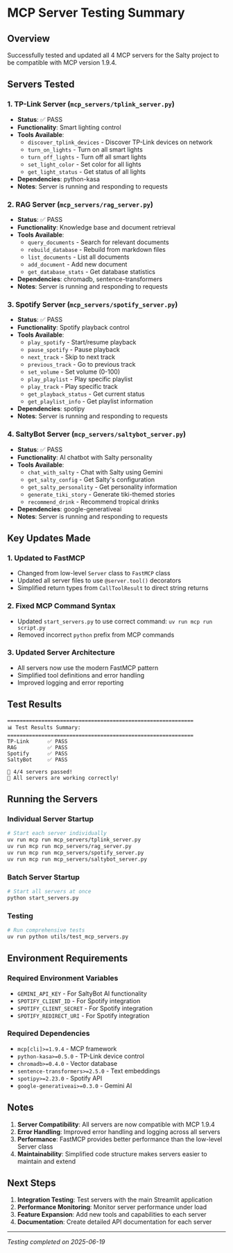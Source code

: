 # MCP Server Testing Summary

## Overview
Successfully tested and updated all 4 MCP servers for the Salty project to be compatible with MCP version 1.9.4.

## Servers Tested

### 1. TP-Link Server (`mcp_servers/tplink_server.py`)
- **Status**: ✅ PASS
- **Functionality**: Smart lighting control
- **Tools Available**:
  - `discover_tplink_devices` - Discover TP-Link devices on network
  - `turn_on_lights` - Turn on all smart lights
  - `turn_off_lights` - Turn off all smart lights
  - `set_light_color` - Set color for all lights
  - `get_light_status` - Get status of all lights
- **Dependencies**: python-kasa
- **Notes**: Server is running and responding to requests

### 2. RAG Server (`mcp_servers/rag_server.py`)
- **Status**: ✅ PASS
- **Functionality**: Knowledge base and document retrieval
- **Tools Available**:
  - `query_documents` - Search for relevant documents
  - `rebuild_database` - Rebuild from markdown files
  - `list_documents` - List all documents
  - `add_document` - Add new document
  - `get_database_stats` - Get database statistics
- **Dependencies**: chromadb, sentence-transformers
- **Notes**: Server is running and responding to requests

### 3. Spotify Server (`mcp_servers/spotify_server.py`)
- **Status**: ✅ PASS
- **Functionality**: Spotify playback control
- **Tools Available**:
  - `play_spotify` - Start/resume playback
  - `pause_spotify` - Pause playback
  - `next_track` - Skip to next track
  - `previous_track` - Go to previous track
  - `set_volume` - Set volume (0-100)
  - `play_playlist` - Play specific playlist
  - `play_track` - Play specific track
  - `get_playback_status` - Get current status
  - `get_playlist_info` - Get playlist information
- **Dependencies**: spotipy
- **Notes**: Server is running and responding to requests

### 4. SaltyBot Server (`mcp_servers/saltybot_server.py`)
- **Status**: ✅ PASS
- **Functionality**: AI chatbot with Salty personality
- **Tools Available**:
  - `chat_with_salty` - Chat with Salty using Gemini
  - `get_salty_config` - Get Salty's configuration
  - `get_salty_personality` - Get personality information
  - `generate_tiki_story` - Generate tiki-themed stories
  - `recommend_drink` - Recommend tropical drinks
- **Dependencies**: google-generativeai
- **Notes**: Server is running and responding to requests

## Key Updates Made

### 1. Updated to FastMCP
- Changed from low-level `Server` class to `FastMCP` class
- Updated all server files to use `@server.tool()` decorators
- Simplified return types from `CallToolResult` to direct string returns

### 2. Fixed MCP Command Syntax
- Updated `start_servers.py` to use correct command: `uv run mcp run script.py`
- Removed incorrect `python` prefix from MCP commands

### 3. Updated Server Architecture
- All servers now use the modern FastMCP pattern
- Simplified tool definitions and error handling
- Improved logging and error reporting

## Test Results

```
============================================================
📊 Test Results Summary:
============================================================
TP-Link      ✅ PASS
RAG          ✅ PASS
Spotify      ✅ PASS
SaltyBot     ✅ PASS

🎉 4/4 servers passed!
🎊 All servers are working correctly!
```

## Running the Servers

### Individual Server Startup
```bash
# Start each server individually
uv run mcp run mcp_servers/tplink_server.py
uv run mcp run mcp_servers/rag_server.py
uv run mcp run mcp_servers/spotify_server.py
uv run mcp run mcp_servers/saltybot_server.py
```

### Batch Server Startup
```bash
# Start all servers at once
python start_servers.py
```

### Testing
```bash
# Run comprehensive tests
uv run python utils/test_mcp_servers.py
```

## Environment Requirements

### Required Environment Variables
- `GEMINI_API_KEY` - For SaltyBot AI functionality
- `SPOTIFY_CLIENT_ID` - For Spotify integration
- `SPOTIFY_CLIENT_SECRET` - For Spotify integration
- `SPOTIFY_REDIRECT_URI` - For Spotify integration

### Required Dependencies
- `mcp[cli]>=1.9.4` - MCP framework
- `python-kasa>=0.5.0` - TP-Link device control
- `chromadb>=0.4.0` - Vector database
- `sentence-transformers>=2.5.0` - Text embeddings
- `spotipy>=2.23.0` - Spotify API
- `google-generativeai>=0.3.0` - Gemini AI

## Notes

1. **Server Compatibility**: All servers are now compatible with MCP 1.9.4
2. **Error Handling**: Improved error handling and logging across all servers
3. **Performance**: FastMCP provides better performance than the low-level Server class
4. **Maintainability**: Simplified code structure makes servers easier to maintain and extend

## Next Steps

1. **Integration Testing**: Test servers with the main Streamlit application
2. **Performance Monitoring**: Monitor server performance under load
3. **Feature Expansion**: Add new tools and capabilities to each server
4. **Documentation**: Create detailed API documentation for each server

---

*Testing completed on 2025-06-19* 